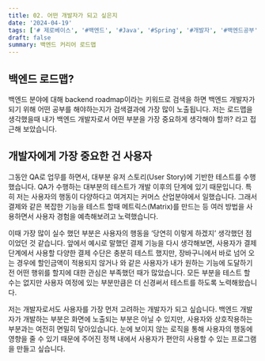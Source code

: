 ```yaml
---
title: 02. 어떤 개발자가 되고 싶은지
date: '2024-04-19'
tags: ['# 제로베이스', '#백엔드', '#Java', '#Spring', '#개발자', '#백엔드공부', '#백엔드스쿨' ]
draft: false
summary: 백엔드 커리어 로드맵
---
```


## 백엔드 로드맵?

백엔드 분야에 대해 backend roadmap이라는 키워드로 검색을 하면 백엔드 개발자가 되기 위해 어떤 공부를 해야하는지가 검색결과에 가장 많이 노출됩니다. 저는 로드맵을 생각했을때 내가 백엔드 개발자로서 어떤 부분을 가장 중요하게 생각해야 할까? 라고 접근해 보았습니다.

## 개발자에게 가장 중요한 건 사용자

그동안 QA로 업무를 하면서, 대부분 유저 스토리(User Story)에 기반한 테스트를 수행 했습니다. QA가 수행하는 대부분의 테스트가 개발 이후의 단계에 있기 때문입니다. 특히 저는 사용자의 행동이 다양하다고 여겨지는 커머스 산업분야에서 일했습니다. 그래서 결제와 같은 복잡한 기능을 테스트 할때 메트릭스(Matrix)를 만드는 등 여러 방법을 사용하면서 사용자 경험을 예측해보려고 노력했습니다. 

이때 가장 많이 실수 했던 부분은 사용자의 행동을 ‘당연히 이렇게 하겠지’ 생각했던 점 이었던 것 같습니다. 앞에서 예시로 말했던 결제 기능을 다시 생각해보면, 사용자가 결제 단계에서 사용할 다양한 결제 수단은 충분히 테스트 했지만, 장바구니에서 바로 넘어 오는 경우에 할인금액이 적용되지 않거나 와 같은 사용자가 내가 원하는 기능에 도달하기 전 어떤 행위를 할지에 대한 관심은 부족했던 때가 많았습니다. 모든 부분을 테스트 할 수는 없지만 사용자 여정에 있는 부분만큼은 더 신경써서 테스트를 하도록 노력해왔습니다.

저는 개발자로서도 사용자를 가장 먼저 고려하는 개발자가 되고 싶습니다. 백엔드 개발자가 개발하는 부분은 화면에 노출되는 부분은 아닐 수 있지만, 사용자와 상호작용하는 부분과는 여전히 면밀히 닿아있습니다. 눈에 보이지 않는 로직을 통해 사용자의 행동에 영향을 줄 수 있기 때문에 주어진 정책 내에서 사용자가 편안히 사용할 수 있는 프로그램을 만들고 싶습니다.
